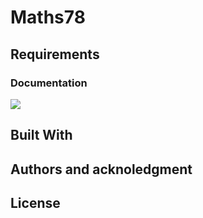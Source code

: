 # Maths78

## Requirements

### Documentation

<img src ="assets/*.gif" width = "auto" height = "auto">

## Built With

## Authors and acknoledgment

## License
